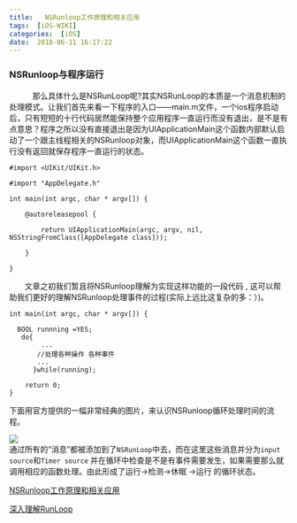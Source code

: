```yaml
---
title:   NSRunloop工作原理和相关应用
tags:  [iOS-WIKI]
categories:  [iOS]
date:  2018-06-11 16:17:22
---
```

### NSRunloop与程序运行

　　　那么具体什么是NSRunLoop呢?其实NSRunLoop的本质是一个消息机制的处理模式。让我们首先来看一下程序的入口——main.m文件，一个ios程序启动后，只有短短的十行代码居然能保持整个应用程序一直运行而没有退出，是不是有点意思？程序之所以没有直接退出是因为UIApplicationMain这个函数内部默认启动了一个跟主线程相关的NSRunloop对象，而UIApplicationMain这个函数一直执行没有返回就保存程序一直运行的状态。

```
#import <UIKit/UIKit.h>

#import "AppDelegate.h"

int main(int argc, char * argv[]) {

    @autoreleasepool {

        return UIApplicationMain(argc, argv, nil, NSStringFromClass([AppDelegate class]));

    }

}
```
 

　　文章之初我们暂且将NSRunloop理解为实现这样功能的一段代码 , 这可以帮助我们更好的理解NSRunloop处理事件的过程(实际上远比这复杂的多：）)。

```
int main(int argc, char * argv[]) {

  BOOL runnning =YES;
   do{
        ...
       //处理各种操作 各种事件
       ...
      }while(running);
  
    return 0;
}
```

下面用官方提供的一幅非常经典的图片，来认识NSRunloop循环处理时间的流程。

![](http://www.cocoachina.com/cms/uploads/allimg/120703/4064_120703135151_1.png)  
通过所有的“消息”都被添加到了`NSRunLoop`中去，而在这里这些消息并分为`input source`和`Timer source` 并在循环中检查是不是有事件需要发生，如果需要那么就调用相应的函数处理。由此形成了运行->检测->休眠 ->运行 的循环状态。


[NSRunloop工作原理和相关应用](https://www.cnblogs.com/ruihaha/p/5813819.html)

[深入理解RunLoop](https://blog.ibireme.com/2015/05/18/runloop/)